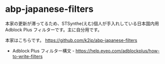 # abp-japanese-filters

本家の更新が滞ってるため、STSynthe(えむ)個人が手入れしている日本国内用Adblock Plus フィルターです。主に自分用です。

本家はこちらです。 https://github.com/k2jp/abp-japanese-filters

* Adblock Plus フィルター構文 - https://help.eyeo.com/adblockplus/how-to-write-filters
